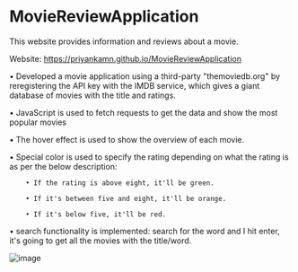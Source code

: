 # MovieReviewApplication
This website provides information and reviews about a movie.

Website: https://priyankamn.github.io/MovieReviewApplication

•	Developed a movie application using a third-party "themoviedb.org" by reregistering the API key with the IMDB service, which gives a giant database of movies with the title and ratings.

•	JavaScript is used to fetch requests to get the data and show the most popular movies

•	The hover effect is used to show the overview of each movie.

•	Special color is used to specify the rating depending on what the rating is as per the below description:

        • If the rating is above eight, it'll be green.
    
        • If it's between five and eight, it'll be orange.
    
        • If it's below five, it'll be red.

•	search functionality is implemented: search for the word and I hit enter, it's going to get all the movies with the title/word.

![image](https://user-images.githubusercontent.com/66421109/215777626-7da6ea2b-f755-4ac6-bce6-39cd4db58ce2.png)
